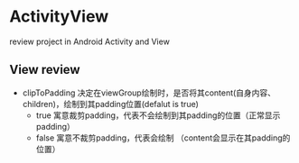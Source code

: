 # ActivityView
review project in Android Activity and View

## View review
- clipToPadding 决定在viewGroup绘制时，是否将其content(自身内容、children)，绘制到其padding位置(defalut is true)
    - true 寓意裁剪padding，代表不会绘制到其padding的位置（正常显示padding）
    - false 寓意不裁剪padding，代表会绘制 （content会显示在其padding的位置）